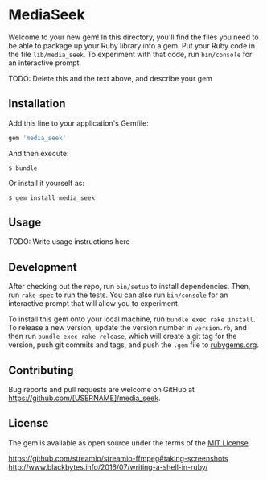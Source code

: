 # MediaSeek

Welcome to your new gem! In this directory, you'll find the files you need to be able to package up your Ruby library into a gem. Put your Ruby code in the file `lib/media_seek`. To experiment with that code, run `bin/console` for an interactive prompt.

TODO: Delete this and the text above, and describe your gem

## Installation

Add this line to your application's Gemfile:

```ruby
gem 'media_seek'
```

And then execute:

    $ bundle

Or install it yourself as:

    $ gem install media_seek

## Usage

TODO: Write usage instructions here

## Development

After checking out the repo, run `bin/setup` to install dependencies. Then, run `rake spec` to run the tests. You can also run `bin/console` for an interactive prompt that will allow you to experiment.

To install this gem onto your local machine, run `bundle exec rake install`. To release a new version, update the version number in `version.rb`, and then run `bundle exec rake release`, which will create a git tag for the version, push git commits and tags, and push the `.gem` file to [rubygems.org](https://rubygems.org).

## Contributing

Bug reports and pull requests are welcome on GitHub at https://github.com/[USERNAME]/media_seek.


## License

The gem is available as open source under the terms of the [MIT License](http://opensource.org/licenses/MIT).


https://github.com/streamio/streamio-ffmpeg#taking-screenshots
http://www.blackbytes.info/2016/07/writing-a-shell-in-ruby/